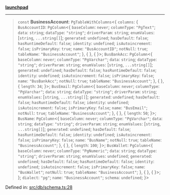 [**launchpad**](index.md)

***

> `const` **BusinessAccount**: `PgTableWithColumns`\<\{ `columns`: \{ `BusAccountID`: `PgColumn`\<\{ `baseColumn`: `never`; `columnType`: `"PgText"`; `data`: `string`; `dataType`: `"string"`; `driverParam`: `string`; `enumValues`: \[`string`, `...string[]`\]; `generated`: `undefined`; `hasDefault`: `false`; `hasRuntimeDefault`: `false`; `identity`: `undefined`; `isAutoincrement`: `false`; `isPrimaryKey`: `true`; `name`: `"BusAccountID"`; `notNull`: `true`; `tableName`: `"BusinessAccount"`; \}, \{ \}, \{ \}\>; `BusBankAcc`: `PgColumn`\<\{ `baseColumn`: `never`; `columnType`: `"PgVarchar"`; `data`: `string`; `dataType`: `"string"`; `driverParam`: `string`; `enumValues`: \[`string`, `...string[]`\]; `generated`: `undefined`; `hasDefault`: `false`; `hasRuntimeDefault`: `false`; `identity`: `undefined`; `isAutoincrement`: `false`; `isPrimaryKey`: `false`; `name`: `"BusBankAcc"`; `notNull`: `true`; `tableName`: `"BusinessAccount"`; \}, \{ \}, \{ `length`: `34`; \}\>; `BusEmail`: `PgColumn`\<\{ `baseColumn`: `never`; `columnType`: `"PgVarchar"`; `data`: `string`; `dataType`: `"string"`; `driverParam`: `string`; `enumValues`: \[`string`, `...string[]`\]; `generated`: `undefined`; `hasDefault`: `false`; `hasRuntimeDefault`: `false`; `identity`: `undefined`; `isAutoincrement`: `false`; `isPrimaryKey`: `false`; `name`: `"BusEmail"`; `notNull`: `true`; `tableName`: `"BusinessAccount"`; \}, \{ \}, \{ `length`: `50`; \}\>; `BusName`: `PgColumn`\<\{ `baseColumn`: `never`; `columnType`: `"PgVarchar"`; `data`: `string`; `dataType`: `"string"`; `driverParam`: `string`; `enumValues`: \[`string`, `...string[]`\]; `generated`: `undefined`; `hasDefault`: `false`; `hasRuntimeDefault`: `false`; `identity`: `undefined`; `isAutoincrement`: `false`; `isPrimaryKey`: `false`; `name`: `"BusName"`; `notNull`: `true`; `tableName`: `"BusinessAccount"`; \}, \{ \}, \{ `length`: `100`; \}\>; `BusWallet`: `PgColumn`\<\{ `baseColumn`: `never`; `columnType`: `"PgNumeric"`; `data`: `string`; `dataType`: `"string"`; `driverParam`: `string`; `enumValues`: `undefined`; `generated`: `undefined`; `hasDefault`: `false`; `hasRuntimeDefault`: `false`; `identity`: `undefined`; `isAutoincrement`: `false`; `isPrimaryKey`: `false`; `name`: `"BusWallet"`; `notNull`: `true`; `tableName`: `"BusinessAccount"`; \}, \{ \}, \{ \}\>; \}; `dialect`: `"pg"`; `name`: `"BusinessAccount"`; `schema`: `undefined`; \}\>

Defined in: [src/db/schema.ts:28](https://github.com/victorbratov/launchpad/blob/35b0965dd86b05a55a9206d809917613bd599c25/src/db/schema.ts#L28)
